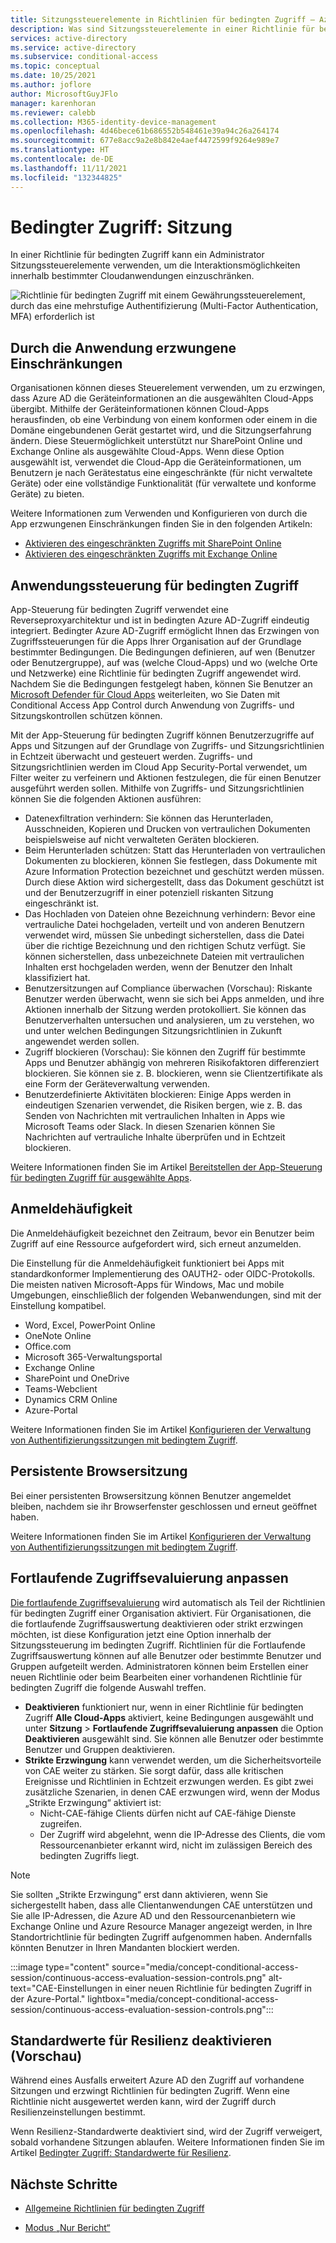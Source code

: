 ```yaml
---
title: Sitzungssteuerelemente in Richtlinien für bedingten Zugriff – Azure Active Directory
description: Was sind Sitzungssteuerelemente in einer Richtlinie für bedingten Zugriff in Azure AD?
services: active-directory
ms.service: active-directory
ms.subservice: conditional-access
ms.topic: conceptual
ms.date: 10/25/2021
ms.author: joflore
author: MicrosoftGuyJFlo
manager: karenhoran
ms.reviewer: calebb
ms.collection: M365-identity-device-management
ms.openlocfilehash: 4d46bece61b686552b548461e39a94c26a264174
ms.sourcegitcommit: 677e8acc9a2e8b842e4aef4472599f9264e989e7
ms.translationtype: HT
ms.contentlocale: de-DE
ms.lasthandoff: 11/11/2021
ms.locfileid: "132344825"
---
```

# <a name="conditional-access-session"></a>Bedingter Zugriff: Sitzung

In einer Richtlinie für bedingten Zugriff kann ein Administrator Sitzungssteuerelemente verwenden, um die Interaktionsmöglichkeiten innerhalb bestimmter Cloudanwendungen einzuschränken.

![Richtlinie für bedingten Zugriff mit einem Gewährungssteuerelement, durch das eine mehrstufige Authentifizierung (Multi-Factor Authentication, MFA) erforderlich ist](./media/concept-conditional-access-session/conditional-access-session.png)

## <a name="application-enforced-restrictions"></a>Durch die Anwendung erzwungene Einschränkungen

Organisationen können dieses Steuerelement verwenden, um zu erzwingen, dass Azure AD die Geräteinformationen an die ausgewählten Cloud-Apps übergibt. Mithilfe der Geräteinformationen können Cloud-Apps herausfinden, ob eine Verbindung von einem konformen oder einem in die Domäne eingebundenen Gerät gestartet wird, und die Sitzungserfahrung ändern. Diese Steuermöglichkeit unterstützt nur SharePoint Online und Exchange Online als ausgewählte Cloud-Apps. Wenn diese Option ausgewählt ist, verwendet die Cloud-App die Geräteinformationen, um Benutzern je nach Gerätestatus eine eingeschränkte (für nicht verwaltete Geräte) oder eine vollständige Funktionalität (für verwaltete und konforme Geräte) zu bieten.

Weitere Informationen zum Verwenden und Konfigurieren von durch die App erzwungenen Einschränkungen finden Sie in den folgenden Artikeln:

- [Aktivieren des eingeschränkten Zugriffs mit SharePoint Online](/sharepoint/control-access-from-unmanaged-devices)
- [Aktivieren des eingeschränkten Zugriffs mit Exchange Online](https://aka.ms/owalimitedaccess)

## <a name="conditional-access-application-control"></a>Anwendungssteuerung für bedingten Zugriff

App-Steuerung für bedingten Zugriff verwendet eine Reverseproxyarchitektur und ist in bedingten Azure AD-Zugriff eindeutig integriert. Bedingter Azure AD-Zugriff ermöglicht Ihnen das Erzwingen von Zugriffssteuerungen für die Apps Ihrer Organisation auf der Grundlage bestimmter Bedingungen. Die Bedingungen definieren, auf wen (Benutzer oder Benutzergruppe), auf was (welche Cloud-Apps) und wo (welche Orte und Netzwerke) eine Richtlinie für bedingten Zugriff angewendet wird. Nachdem Sie die Bedingungen festgelegt haben, können Sie Benutzer an [Microsoft Defender für Cloud Apps](/cloud-app-security/what-is-cloud-app-security) weiterleiten, wo Sie Daten mit Conditional Access App Control durch Anwendung von Zugriffs- und Sitzungskontrollen schützen können.

Mit der App-Steuerung für bedingten Zugriff können Benutzerzugriffe auf Apps und Sitzungen auf der Grundlage von Zugriffs- und Sitzungsrichtlinien in Echtzeit überwacht und gesteuert werden. Zugriffs- und Sitzungsrichtlinien werden im Cloud App Security-Portal verwendet, um Filter weiter zu verfeinern und Aktionen festzulegen, die für einen Benutzer ausgeführt werden sollen. Mithilfe von Zugriffs- und Sitzungsrichtlinien können Sie die folgenden Aktionen ausführen:

- Datenexfiltration verhindern: Sie können das Herunterladen, Ausschneiden, Kopieren und Drucken von vertraulichen Dokumenten beispielsweise auf nicht verwalteten Geräten blockieren.
- Beim Herunterladen schützen: Statt das Herunterladen von vertraulichen Dokumenten zu blockieren, können Sie festlegen, dass Dokumente mit Azure Information Protection bezeichnet und geschützt werden müssen. Durch diese Aktion wird sichergestellt, dass das Dokument geschützt ist und der Benutzerzugriff in einer potenziell riskanten Sitzung eingeschränkt ist.
- Das Hochladen von Dateien ohne Bezeichnung verhindern: Bevor eine vertrauliche Datei hochgeladen, verteilt und von anderen Benutzern verwendet wird, müssen Sie unbedingt sicherstellen, dass die Datei über die richtige Bezeichnung und den richtigen Schutz verfügt. Sie können sicherstellen, dass unbezeichnete Dateien mit vertraulichen Inhalten erst hochgeladen werden, wenn der Benutzer den Inhalt klassifiziert hat.
- Benutzersitzungen auf Compliance überwachen (Vorschau): Riskante Benutzer werden überwacht, wenn sie sich bei Apps anmelden, und ihre Aktionen innerhalb der Sitzung werden protokolliert. Sie können das Benutzerverhalten untersuchen und analysieren, um zu verstehen, wo und unter welchen Bedingungen Sitzungsrichtlinien in Zukunft angewendet werden sollen.
- Zugriff blockieren (Vorschau): Sie können den Zugriff für bestimmte Apps und Benutzer abhängig von mehreren Risikofaktoren differenziert blockieren. Sie können sie z. B. blockieren, wenn sie Clientzertifikate als eine Form der Geräteverwaltung verwenden.
- Benutzerdefinierte Aktivitäten blockieren: Einige Apps werden in eindeutigen Szenarien verwendet, die Risiken bergen, wie z. B. das Senden von Nachrichten mit vertraulichen Inhalten in Apps wie Microsoft Teams oder Slack. In diesen Szenarien können Sie Nachrichten auf vertrauliche Inhalte überprüfen und in Echtzeit blockieren.

Weitere Informationen finden Sie im Artikel [Bereitstellen der App-Steuerung für bedingten Zugriff für ausgewählte Apps](/cloud-app-security/proxy-deployment-aad).

## <a name="sign-in-frequency"></a>Anmeldehäufigkeit

Die Anmeldehäufigkeit bezeichnet den Zeitraum, bevor ein Benutzer beim Zugriff auf eine Ressource aufgefordert wird, sich erneut anzumelden.

Die Einstellung für die Anmeldehäufigkeit funktioniert bei Apps mit standardkonformer Implementierung des OAUTH2- oder OIDC-Protokolls. Die meisten nativen Microsoft-Apps für Windows, Mac und mobile Umgebungen, einschließlich der folgenden Webanwendungen, sind mit der Einstellung kompatibel.

- Word, Excel, PowerPoint Online
- OneNote Online
- Office.com
- Microsoft 365-Verwaltungsportal
- Exchange Online
- SharePoint und OneDrive
- Teams-Webclient
- Dynamics CRM Online
- Azure-Portal

Weitere Informationen finden Sie im Artikel [Konfigurieren der Verwaltung von Authentifizierungssitzungen mit bedingtem Zugriff](howto-conditional-access-session-lifetime.md#user-sign-in-frequency).

## <a name="persistent-browser-session"></a>Persistente Browsersitzung

Bei einer persistenten Browsersitzung können Benutzer angemeldet bleiben, nachdem sie ihr Browserfenster geschlossen und erneut geöffnet haben.

Weitere Informationen finden Sie im Artikel [Konfigurieren der Verwaltung von Authentifizierungssitzungen mit bedingtem Zugriff](howto-conditional-access-session-lifetime.md#persistence-of-browsing-sessions).

## <a name="customize-continuous-access-evaluation"></a>Fortlaufende Zugriffsevaluierung anpassen

[Die fortlaufende Zugriffsevaluierung](concept-continuous-access-evaluation.md) wird automatisch als Teil der Richtlinien für bedingten Zugriff einer Organisation aktiviert. Für Organisationen, die die fortlaufende Zugriffsauswertung deaktivieren oder strikt erzwingen möchten, ist diese Konfiguration jetzt eine Option innerhalb der Sitzungssteuerung im bedingten Zugriff. Richtlinien für die Fortlaufende Zugriffsauswertung können auf alle Benutzer oder bestimmte Benutzer und Gruppen aufgeteilt werden. Administratoren können beim Erstellen einer neuen Richtlinie oder beim Bearbeiten einer vorhandenen Richtlinie für bedingten Zugriff die folgende Auswahl treffen.

- **Deaktivieren** funktioniert nur, wenn in einer Richtlinie für bedingten Zugriff **Alle Cloud-Apps** aktiviert, keine Bedingungen ausgewählt und unter **Sitzung** > **Fortlaufende Zugriffsevaluierung anpassen** die Option **Deaktivieren** ausgewählt sind. Sie können alle Benutzer oder bestimmte Benutzer und Gruppen deaktivieren.
- **Strikte Erzwingung** kann verwendet werden, um die Sicherheitsvorteile von CAE weiter zu stärken. Sie sorgt dafür, dass alle kritischen Ereignisse und Richtlinien in Echtzeit erzwungen werden.  Es gibt zwei zusätzliche Szenarien, in denen CAE erzwungen wird, wenn der Modus „Strikte Erzwingung“ aktiviert ist:
   - Nicht-CAE-fähige Clients dürfen nicht auf CAE-fähige Dienste zugreifen.
   - Der Zugriff wird abgelehnt, wenn die IP-Adresse des Clients, die vom Ressourcenanbieter erkannt wird, nicht im zulässigen Bereich des bedingten Zugriffs liegt.

> [!NOTE] 
> Sie sollten „Strikte Erzwingung“ erst dann aktivieren, wenn Sie sichergestellt haben, dass alle Clientanwendungen CAE unterstützen und Sie alle IP-Adressen, die Azure AD und den Ressourcenanbietern wie Exchange Online und Azure Resource Manager angezeigt werden, in Ihre Standortrichtlinie für bedingten Zugriff aufgenommen haben. Andernfalls könnten Benutzer in Ihren Mandanten blockiert werden.

:::image type="content" source="media/concept-conditional-access-session/continuous-access-evaluation-session-controls.png" alt-text="CAE-Einstellungen in einer neuen Richtlinie für bedingten Zugriff in der Azure-Portal." lightbox="media/concept-conditional-access-session/continuous-access-evaluation-session-controls.png":::

## <a name="disable-resilience-defaults-preview"></a>Standardwerte für Resilienz deaktivieren (Vorschau)

Während eines Ausfalls erweitert Azure AD den Zugriff auf vorhandene Sitzungen und erzwingt Richtlinien für bedingten Zugriff. Wenn eine Richtlinie nicht ausgewertet werden kann, wird der Zugriff durch Resilienzeinstellungen bestimmt. 

Wenn Resilienz-Standardwerte deaktiviert sind, wird der Zugriff verweigert, sobald vorhandene Sitzungen ablaufen. Weitere Informationen finden Sie im Artikel [Bedingter Zugriff: Standardwerte für Resilienz](resilience-defaults.md).

## <a name="next-steps"></a>Nächste Schritte

- [Allgemeine Richtlinien für bedingten Zugriff](concept-conditional-access-policy-common.md)

- [Modus „Nur Bericht“](concept-conditional-access-report-only.md)
